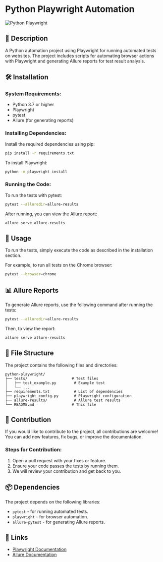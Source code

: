 
# Python Playwright Automation

![Python Playwright](https://path-to-your-image.com/your-image.jpg)  <!-- Link to the top image -->

## 🚀 Description
A Python automation project using Playwright for running automated tests on websites. The project includes scripts for automating browser actions with Playwright and generating Allure reports for test result analysis.

## 🛠️ Installation

### System Requirements:
- Python 3.7 or higher
- Playwright
- pytest
- Allure (for generating reports)

### Installing Dependencies:
Install the required dependencies using pip:
```bash
pip install -r requirements.txt
```

To install Playwright:
```bash
python -m playwright install
```

### Running the Code:
To run the tests with pytest:
```bash
pytest --alluredir=allure-results
```

After running, you can view the Allure report:
```bash
allure serve allure-results
```

## 🏃 Usage

To run the tests, simply execute the code as described in the installation section.

For example, to run all tests on the Chrome browser:
```bash
pytest --browser=chrome
```

## 📊 Allure Reports

To generate Allure reports, use the following command after running the tests:
```bash
pytest --alluredir=allure-results
```

Then, to view the report:
```bash
allure serve allure-results
```

## 📂 File Structure

The project contains the following files and directories:

```
python-playwright/
├── tests/                    # Test files
│   ├── test_example.py        # Example test
│   └── ...
├── requirements.txt           # List of dependencies
├── playwright_config.py       # Playwright configuration
├── allure-results/            # Allure test results
└── README.md                 # This file
```

## 🤝 Contribution

If you would like to contribute to the project, all contributions are welcome! You can add new features, fix bugs, or improve the documentation.

### Steps for Contribution:
1. Open a pull request with your fixes or feature.
2. Ensure your code passes the tests by running them.
3. We will review your contribution and get back to you.

## 📦 Dependencies

The project depends on the following libraries:
- `pytest` - for running automated tests.
- `playwright` - for browser automation.
- `allure-pytest` - for generating Allure reports.

## 🔗 Links
- [Playwright Documentation](https://playwright.dev/)
- [Allure Documentation](https://allure.qatools.ru/)
